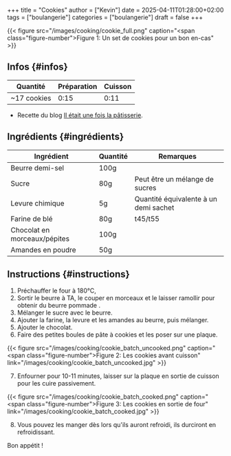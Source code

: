 +++
title = "Cookies"
author = ["Kevin"]
date = 2025-04-11T01:28:00+02:00
tags = ["boulangerie"]
categories = ["boulangerie"]
draft = false
+++

<a id="figure--Plein de cookies"></a>

{{< figure src="/images/cooking/cookie_full.png" caption="<span class=\"figure-number\">Figure 1: </span>Un set de cookies pour un bon en-cas" >}}


## Infos {#infos}

| Quantité    | Préparation | Cuisson |
|-------------|-------------|---------|
| ~17 cookies | 0:15        | 0:11    |

-   Recette du blog [Il était une fois la pâtisserie](https://www.iletaitunefoislapatisserie.com/2015/09/cookies-sans-oeufs.html).


## Ingrédients {#ingrédients}

| Ingrédient                   | Quantité | Remarques                             |
|------------------------------|----------|---------------------------------------|
| Beurre demi-sel              | 100g     |                                       |
| Sucre                        | 80g      | Peut être un mélange de sucres        |
| Levure chimique              | 5g       | Quantité équivalente à un demi sachet |
| Farine de blé                | 80g      | t45/t55                               |
| Chocolat en morceaux/pépites | 100g     |                                       |
| Amandes en poudre            | 50g      |                                       |


## Instructions {#instructions}

1.  Préchauffer le four à 180°C,
2.  Sortir le beurre à TA, le couper en morceaux et le laisser ramollir pour obtenir du beurre pommade .
3.  Mélanger le sucre avec le beurre.
4.  Ajouter la farine, la levure et les amandes au beurre, puis mélanger.
5.  Ajouter le chocolat.
6.  Faire des petites boules de pâte à cookies et les poser sur une plaque.

<a id="figure--Boules de cookie"></a>

{{< figure src="/images/cooking/cookie_batch_uncooked.png" caption="<span class=\"figure-number\">Figure 2: </span>Les cookies avant cuisson" link="/images/cooking/cookie_batch_uncooked.jpg" >}}

7.  Enfourner pour 10-11 minutes, laisser sur la plaque en sortie de cuisson pour les cuire passivement.

<a id="figure--Boules de cookie"></a>

{{< figure src="/images/cooking/cookie_batch_cooked.png" caption="<span class=\"figure-number\">Figure 3: </span>Les cookies en sortie de four" link="/images/cooking/cookie_batch_cooked.jpg" >}}

8.  Vous pouvez les manger dès lors qu'ils auront refroidi, ils durciront en refroidissant.

Bon appétit !
